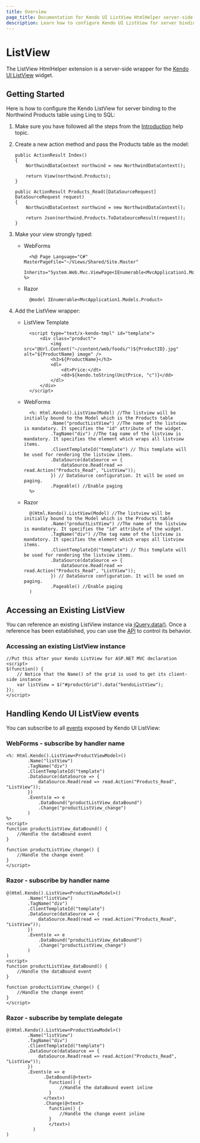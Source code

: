 ```yaml
---
title: Overview
page_title: Documentation for Kendo UI ListView HtmlHelper server-side wrapper
description: Learn how to configure Kendo UI ListView for server binding and handle events.
---
```


# ListView

The ListView HtmlHelper extension is a server-side wrapper for the [Kendo UI ListView](/api/web/listview) widget.

## Getting Started

Here is how to configure the Kendo ListView for server binding to the Northwind Products table using Linq to SQL:

1.  Make sure you have followed all the steps from the [Introduction](/getting-started/using-kendo-with/aspnet-mvc/introduction) help topic.

2.  Create a new action method and pass the Products table as the model:

        public ActionResult Index()
        {
            NorthwindDataContext northwind = new NorthwindDataContext();

            return View(northwind.Products);
        }

		public ActionResult Products_Read([DataSourceRequest] DataSourceRequest request)
        {
			NorthwindDataContext northwind = new NorthwindDataContext();

            return Json(northwind.Products.ToDataSourceResult(request));
        }
3.  Make your view strongly typed:
    - WebForms

            <%@ Page Language="C#" MasterPageFile="~/Views/Shared/Site.Master"
               Inherits="System.Web.Mvc.ViewPage<IEnumerable<MvcApplication1.Models.Product>>" %>
    - Razor

            @model IEnumerable<MvcApplication1.Models.Product>
4.  Add the ListView wrapper:
	- ListView Template

		    <script type="text/x-kendo-tmpl" id="template">
    			<div class="product">
			        <img src="@Url.Content("~/content/web/foods/")${ProductID}.jpg" alt="${ProductName} image" />
			        <h3>${ProductName}</h3>
			        <dl>
			            <dt>Price:</dt>
			            <dd>${kendo.toString(UnitPrice, "c")}</dd>
			        </dl>
		    	</div>
			</script>
    - WebForms

            <%: Html.Kendo().ListView(Model) //The listview will be initially bound to the Model which is the Products table
                    .Name("productListView") //The name of the listview is mandatory. It specifies the "id" attribute of the widget.
					.TagName("div") //The tag name of the listview is mandatory. It specifies the element which wraps all listview items.
                    .ClientTemplateId("template") // This template will be used for rendering the listview items.
					.DataSource(dataSource => {
      				  	dataSource.Read(read => read.Action("Products_Read", "ListView"));
				    }) // DataSource configuration. It will be used on paging.
                    .Pageable() //Enable paging
            %>
    - Razor

            @(Html.Kendo().ListView(Model) //The listview will be initially bound to the Model which is the Products table
                    .Name("productListView") //The name of the listview is mandatory. It specifies the "id" attribute of the widget.
					.TagName("div") //The tag name of the listview is mandatory. It specifies the element which wraps all listview items.
                    .ClientTemplateId("template") // This template will be used for rendering the listview items.
					.DataSource(dataSource => {
      				  	dataSource.Read(read => read.Action("Products_Read", "ListView"));
				    }) // DataSource configuration. It will be used on paging.
                    .Pageable() //Enable paging
            )

## Accessing an Existing ListView

You can reference an existing ListView instance via [jQuery.data()](http://api.jquery.com/jQuery.data/).
Once a reference has been established, you can use the [API](/api/web/listview#methods) to control its behavior.

### Accessing an existing ListView instance

    //Put this after your Kendo ListView for ASP.NET MVC declaration
    <script>
    $(function() {
        // Notice that the Name() of the grid is used to get its client-side instance
        var listView = $("#productGrid").data("kendoListView");
    });
    </script>


## Handling Kendo UI ListView events

You can subscribe to all [events](/api/web/listview#events) exposed by Kendo UI ListView:


### WebForms - subscribe by handler name

    <%: Html.Kendo().ListView<ProductViewModel>()
    		.Name("listView")
		    .TagName("div")
		    .ClientTemplateId("template")
		    .DataSource(dataSource => {
		        dataSource.Read(read => read.Action("Products_Read", "ListView"));
		    })
            .Events(e => e
                .DataBound("productListView_dataBound")
                .Change("productListView_change")
            )
    %>
    <script>
    function productListView_dataBound() {
        //Handle the dataBound event
    }

    function productListView_change() {
        //Handle the change event
    }
    </script>


### Razor - subscribe by handler name

    @(Html.Kendo().ListView<ProductViewModel>()
    		.Name("listView")
		    .TagName("div")
		    .ClientTemplateId("template")
		    .DataSource(dataSource => {
		        dataSource.Read(read => read.Action("Products_Read", "ListView"));
		    })
            .Events(e => e
                .DataBound("productListView_dataBound")
                .Change("productListView_change")
            )
    )
    <script>
    function productListView_dataBound() {
        //Handle the dataBound event
    }

    function productListView_change() {
        //Handle the change event
    }
    </script>


### Razor - subscribe by template delegate

    @(Html.Kendo().ListView<ProductViewModel>()
    		.Name("listView")
		    .TagName("div")
		    .ClientTemplateId("template")
		    .DataSource(dataSource => {
		        dataSource.Read(read => read.Action("Products_Read", "ListView"));
	    	})
          	.Events(e => e
	              .DataBound(@<text>
	                function() {
	                    //Handle the dataBound event inline
	                }
	              </text>)
	              .Change(@<text>
	                function() {
	                    //Handle the change event inline
	                }
	                </text>)
	          )
    )
